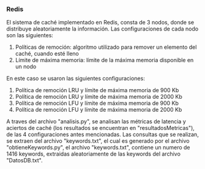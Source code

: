### Redis

El sistema de caché implementado en Redis, consta de 3 nodos, donde se distribuye aleatoriamente la información. Las configuraciones de cada nodo son las siguientes:

1. Políticas de remoción: algoritmo utilizado para remover un elemento del caché, cuando esté lleno
2. Límite de máxima memoria: límite de la máxima memoria disponible en un nodo

En este caso se usaron las siguientes configuraciones:

1. Política de remoción LRU y límite de máxima memoria de 900 Kb
2. Política de remoción LRU y límite de máxima memoria de 2000 Kb
3. Política de remoción LFU y límite de máxima memoria de 900 Kb
4. Política de remoción LFU y límite de máxima memoria de 2000 Kb

A traves del archivo "analisis.py", se analisan las métricas de latencia y aciertos de caché (los resultados se encuentran en "resultadosMetricas"), de las 4 configuraciones antes mencionadas. Las consultas que se realizan, se extraen del archivo "keywords.txt", el cual es generado por el archivo "obtieneKeywords.py", el archivo "keywords.txt", contiene un numero de 1416 keywords, extraidas aleatoriamente de las keywords del archivo "DatosDB.txt".
